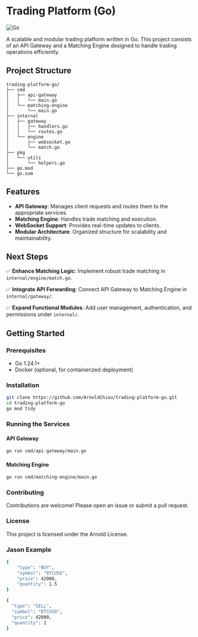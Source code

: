 # Trading Platform (Go)

![Go](https://img.shields.io/badge/Go-1.24-blue)

A scalable and modular trading platform written in Go. This project consists of an API Gateway and a Matching Engine designed to handle trading operations efficiently.

## Project Structure

```
trading-platform-go/
├── cmd
│   ├── api-gateway
│   │   └── main.go
│   └── matching-engine
│       └── main.go
├── internal
│   ├── gateway
│   │   ├── handlers.go
│   │   └── routes.go
│   └── engine
│       ├── websocket.go
│       └── match.go
├── pkg
│   └── utils
│       └── helpers.go
├── go.mod
└── go.sum
```

## Features

- **API Gateway**: Manages client requests and routes them to the appropriate services.
- **Matching Engine**: Handles trade matching and execution.
- **WebSocket Support**: Provides real-time updates to clients.
- **Modular Architecture**: Organized structure for scalability and maintainability.

## Next Steps

✅ **Enhance Matching Logic**: Implement robust trade matching in `internal/engine/match.go`.

✅ **Integrate API Forwarding**: Connect API Gateway to Matching Engine in `internal/gateway/`.

✅ **Expand Functional Modules**: Add user management, authentication, and permissions under `internal/`.

## Getting Started

### Prerequisites
- Go 1.24.1+
- Docker (optional, for containerized deployment)

### Installation

```sh
git clone https://github.com/ArnoldChiou/trading-platform-go.git
cd trading-platform-go
go mod tidy
```

### Running the Services

#### API Gateway
```sh
go run cmd/api-gateway/main.go
```

#### Matching Engine
```sh
go run cmd/matching-engine/main.go
```

### Contributing
Contributions are welcome! Please open an issue or submit a pull request.

### License
This project is licensed under the Arnold License.

### Jason Example
```sh
{
	"type": "BUY",
	"symbol": "BTCUSD",
	"price": 42000,
	"quantity": 1.5
}
```
```sh
{
  "type": "SELL",
  "symbol": "BTCUSD",
  "price": 42000,
  "quantity": 1
}
```
